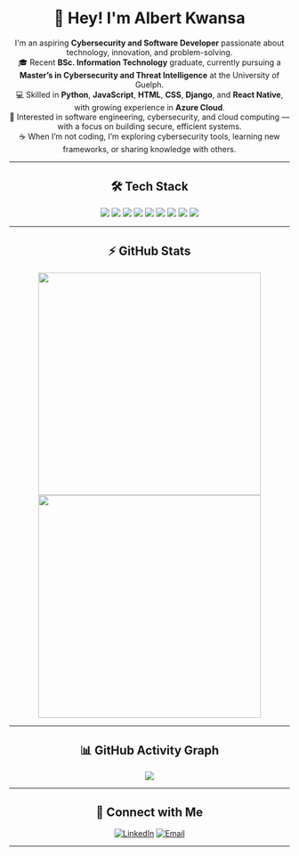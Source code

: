 <h1 align="center">👋 Hey! I'm Albert Kwansa</h1>

<p align="center">
I'm an aspiring <strong>Cybersecurity and Software Developer</strong> passionate about technology, innovation, and problem-solving.<br>
🎓 Recent <strong>BSc. Information Technology</strong> graduate, currently pursuing a <strong>Master’s in Cybersecurity and Threat Intelligence</strong> at the University of Guelph.<br>
💻 Skilled in <strong>Python</strong>, <strong>JavaScript</strong>, <strong>HTML</strong>, <strong>CSS</strong>, <strong>Django</strong>, and <strong>React Native</strong>, with growing experience in <strong>Azure Cloud</strong>.<br>
🚀 Interested in software engineering, cybersecurity, and cloud computing — with a focus on building secure, efficient systems.<br>
☕ When I’m not coding, I’m exploring cybersecurity tools, learning new frameworks, or sharing knowledge with others.
</p>

---

<h2 align="center">🛠 Tech Stack</h2>

<p align="center">
  <img src="https://img.shields.io/badge/-HTML5-333333?style=for-the-badge&logo=HTML5&logoColor=E34F26" />
  <img src="https://img.shields.io/badge/-CSS3-333333?style=for-the-badge&logo=CSS3&logoColor=1572B6" />
  <img src="https://img.shields.io/badge/-JavaScript-333333?style=for-the-badge&logo=javascript&logoColor=F7DF1E" />
  <img src="https://img.shields.io/badge/-Python-333333?style=for-the-badge&logo=python&logoColor=3776AB" />
  <img src="https://img.shields.io/badge/-Django-333333?style=for-the-badge&logo=django&logoColor=092E20" />
  <img src="https://img.shields.io/badge/-React%20Native-333333?style=for-the-badge&logo=react&logoColor=61DAFB" />
  <img src="https://img.shields.io/badge/-Azure-333333?style=for-the-badge&logo=microsoftazure&logoColor=0078D4" />
  <img src="https://img.shields.io/badge/-GitHub-333333?style=for-the-badge&logo=github" />
  <img src="https://img.shields.io/badge/-VS%20Code-333333?style=for-the-badge&logo=visualstudiocode&logoColor=007ACC" />
</p>

---

<h2 align="center">⚡ GitHub Stats</h2>

<p align="center">
  <img width="400" src="https://github-readme-stats.vercel.app/api?username=mr-kwansa&show_icons=true&theme=dark&hide_border=true" />
  <img width="400" src="https://streak-stats.demolab.com?user=mr-kwansa&theme=dark&hide_border=true" />
</p>

---

<h2 align="center">📊 GitHub Activity Graph</h2>

<p align="center">
  <img src="https://github-readme-activity-graph.vercel.app/graph?username=mr-kwansa&theme=react-dark&area=true&radius=16" />
</p>

---

<h2 align="center">🤝 Connect with Me</h2>

<p align="center">
  <a href="https://www.linkedin.com/in/albert-kwansa-39869a187/"><img alt="LinkedIn" src="https://img.shields.io/badge/LinkedIn-Albert%20Kwansa-blue?style=for-the-badge&logo=linkedin"></a>
  <a href="mailto:kwansaalbert@outlook.com"><img alt="Email" src="https://img.shields.io/badge/Email-kwansaalbert@outlook.com-red?style=for-the-badge&logo=gmail"></a>
</p>

---
